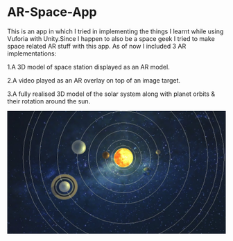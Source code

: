 # AR-Space-App
This is an app in which I tried in implementing the things I learnt while using Vuforia with Unity.Since I happen to also be a space geek I tried to make space related AR stuff with this app.
As of now I included 3 AR implementations:

1.A 3D model of space station displayed as an AR model.

2.A video played as an AR overlay on top of an image target.

3.A fully realised 3D model of the solar system along with planet orbits & their rotation around the sun.

![Image of AR Model](https://github.com/Nahush22/AR-Space-App/blob/master/spaceAR.jpg)
